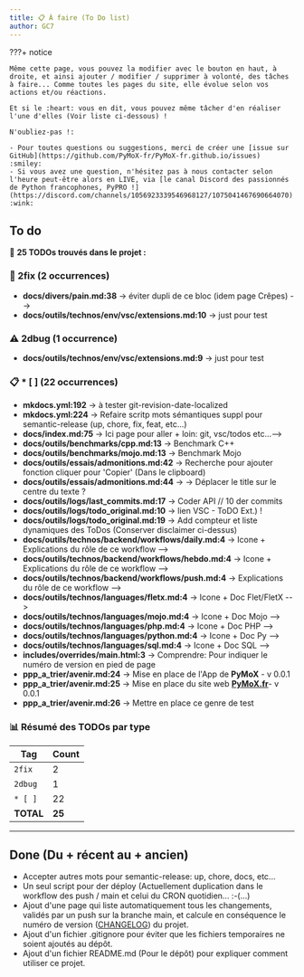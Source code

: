 ```yaml
---
title: 📋 À faire (To Do list)
author: GC7
---
```


???+ notice

    Même cette page, vous pouvez la modifier avec le bouton en haut, à droite, et ainsi ajouter / modifier / supprimer à volonté, des tâches à faire... Comme toutes les pages du site, elle évolue selon vos actions et/ou réactions.

    Et si le :heart: vous en dit, vous pouvez même tâcher d'en réaliser l'une d'elles (Voir liste ci-dessous) !
    
    N'oubliez-pas !:
    
    - Pour toutes questions ou suggestions, merci de créer une [issue sur GitHub](https://github.com/PyMoX-fr/PyMoX-fr.github.io/issues) :smiley:
    - Si vous avez une question, n'hésitez pas à nous contacter selon l'heure peut-être alors en LIVE, via [le canal Discord des passionnés de Python francophones, PyPRO !](https://discord.com/channels/1056923339546968127/1075041467690664070) :wink:

## To do

<!-- Dernier rapport généré le 18/08/2025 à 21:37 -->

📌 **25 TODOs trouvés dans le projet :**

### 🚨 2fix (2 occurrences)

- **docs/divers/pain.md:38** → éviter dupli de ce bloc (idem page Crêpes) -->
- **docs/outils/technos/env/vsc/extensions.md:10** → just pour test

### ⚠️ 2dbug (1 occurrence)

- **docs/outils/technos/env/vsc/extensions.md:9** → just pour test

### 📋 * [ ] (22 occurrences)

- **mkdocs.yml:192** → à tester git-revision-date-localized
- **mkdocs.yml:224** → Refaire scritp mots sémantiques suppl pour semantic-release (up, chore, fix, feat, etc...)
- **docs/index.md:75** → Ici page pour aller + loin: git, vsc/todos etc...-->
- **docs/outils/benchmarks/cpp.md:13** → Benchmark C++
- **docs/outils/benchmarks/mojo.md:13** → Benchmark Mojo
- **docs/outils/essais/admonitions.md:42** → Recherche pour ajouter fonction cliquer pour 'Copier' (Dans le clipboard)
- **docs/outils/essais/admonitions.md:44** → → Déplacer le title sur le centre du texte ?
- **docs/outils/logs/last_commits.md:17** → Coder API // 10 der commits
- **docs/outils/logs/todo_original.md:10** → lien VSC - ToDO Ext.) !
- **docs/outils/logs/todo_original.md:19** → Add compteur et liste dynamiques des ToDos (Conserver disclaimer ci-dessus)
- **docs/outils/technos/backend/workflows/daily.md:4** → Icone + Explications du rôle de ce workflow -->
- **docs/outils/technos/backend/workflows/hebdo.md:4** → Icone + Explications du rôle de ce workflow -->
- **docs/outils/technos/backend/workflows/push.md:4** → Explications du rôle de ce workflow -->
- **docs/outils/technos/languages/fletx.md:4** → Icone + Doc Flet/FletX -->
- **docs/outils/technos/languages/mojo.md:4** → Icone + Doc Mojo -->
- **docs/outils/technos/languages/php.md:4** → Icone + Doc PHP -->
- **docs/outils/technos/languages/python.md:4** → Icone + Doc Py -->
- **docs/outils/technos/languages/sql.md:4** → Icone + Doc SQL -->
- **includes/overrides/main.html:3** → Comprendre: Pour indiquer le numéro de version en pied de page
- **ppp_a_trier/avenir.md:24** → Mise en place de l'App de **PyMoX** - v 0.0.1
- **ppp_a_trier/avenir.md:25** → Mise en place du site web [**PyMoX.fr**](http://www.PyMoX.fr)- v 0.0.1
- **ppp_a_trier/avenir.md:26** → Mettre en place ce genre de test

### 📊 Résumé des TODOs par type

| Tag | Count |
|-----|-------|
| `2fix` | 2 |
| `2dbug` | 1 |
| `* [ ]` | 22 |
| **TOTAL** | **25** |

---

## Done (Du + récent au + ancien)

* Accepter autres mots pour semantic-release: up, chore, docs, etc...
* Un seul script pour der déploy (Actuellement duplication dans le workflow des push / main et celui du CRON quotidien... :-(...)
* Ajout d'une page qui liste automatiquement tous les changements, validés par un push sur la branche main, et calcule en conséquence le numéro de version ([CHANGELOG](CHANGELOG.md)) du projet.
* Ajout d'un fichier .gitignore pour éviter que les fichiers temporaires ne soient ajoutés au dépôt.
* Ajout d'un fichier README.md (Pour le dépôt) pour expliquer comment utiliser ce projet.
